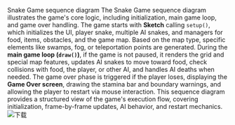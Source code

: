 Snake Game sequence diagram
The Snake Game sequence diagram illustrates the game's core logic, including initialization, main game loop, and game over handling. The game starts with **Sketch** calling `setup()`, which initializes the UI, player snake, multiple AI snakes, and managers for food, items, obstacles, and the game map. Based on the map type, specific elements like swamps, fog, or teleportation points are generated. During the **main game loop (`draw()`)**, if the game is not paused, it renders the grid and special map features, updates AI snakes to move toward food, check collisions with food, the player, or other AI, and handles AI deaths when needed. The game over phase is triggered if the player loses, displaying the **Game Over screen**, drawing the stamina bar and boundary warnings, and allowing the player to restart via mouse interaction. This sequence diagram provides a structured view of the game's execution flow, covering initialization, frame-by-frame updates, AI behavior, and restart mechanics.
![下载](https://github.com/user-attachments/assets/c05602ca-b3a2-4748-bbcf-f985e667648e)
